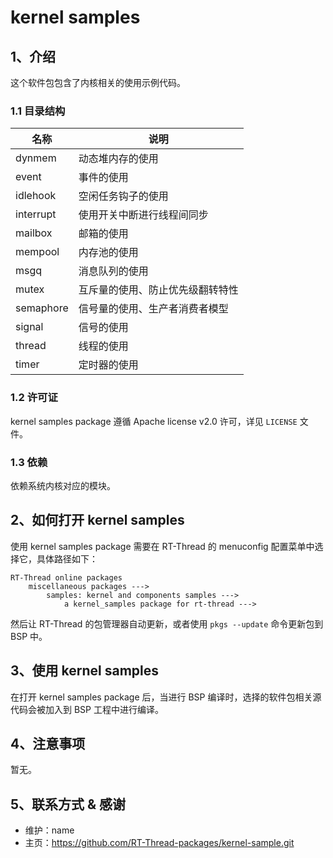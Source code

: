 # kernel samples

## 1、介绍

这个软件包包含了内核相关的使用示例代码。

### 1.1 目录结构

| 名称 | 说明 |
| ---- | ---- |
| dynmem | 动态堆内存的使用 |
| event  | 事件的使用 |
| idlehook  | 空闲任务钩子的使用 |
| interrupt | 使用开关中断进行线程间同步 |
| mailbox | 邮箱的使用 |
| mempool  | 内存池的使用 |
| msgq | 消息队列的使用 |
| mutex  | 互斥量的使用、防止优先级翻转特性 |
| semaphore | 信号量的使用、生产者消费者模型 |
| signal  | 信号的使用 |
| thread | 线程的使用 |
| timer  | 定时器的使用 |

### 1.2 许可证

kernel samples package 遵循 Apache license v2.0 许可，详见 `LICENSE` 文件。

### 1.3 依赖

依赖系统内核对应的模块。

## 2、如何打开 kernel samples

使用 kernel samples package 需要在 RT-Thread 的 menuconfig 配置菜单中选择它，具体路径如下：

```
RT-Thread online packages
    miscellaneous packages --->
        samples: kernel and components samples --->
            a kernel_samples package for rt-thread --->

```

然后让 RT-Thread 的包管理器自动更新，或者使用 `pkgs --update` 命令更新包到 BSP 中。

## 3、使用 kernel samples

在打开 kernel samples package 后，当进行 BSP 编译时，选择的软件包相关源代码会被加入到 BSP 工程中进行编译。

## 4、注意事项

暂无。

## 5、联系方式 & 感谢

* 维护：name
* 主页：https://github.com/RT-Thread-packages/kernel-sample.git
